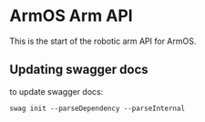# ArmOS Arm API

This is the start of the robotic arm API for ArmOS.

## Updating swagger docs
to update swagger docs:
```
swag init --parseDependency --parseInternal
```

